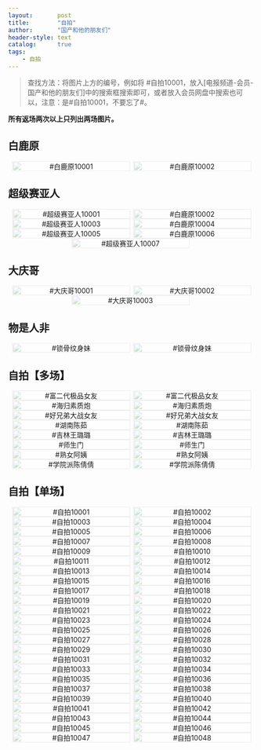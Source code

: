 ```yaml
---
layout:       post
title:        "自拍"
author:       "国产和他的朋友们"
header-style: text
catalog:      true
tags:
    - 自拍
---
```


> 查找方法：将图片上方的编号，例如将 #自拍10001，放入[电报频道-会员-国产和他的朋友们]中的搜索框搜索即可，或者放入会员网盘中搜索也可以，注意：是#自拍10001，不要忘了#。

**所有返场两次以上只列出两场图片。**

## 白鹿原

<div style="display: flex; justify-content: center;">
    <div style="position: relative; width: 48%; margin-right: 1%;">
        <img src="https://tanhuawanrenmigroup.top/zipai/bailuyuan10001.jpg" style="width: 100%;"/>
        <div style="position: absolute; top: 0; left: 0; width: 100%; text-align: center; background-color: rgba(255, 255, 255, 0.7); font-size: 14px;">
            #白鹿原10001
        </div>
    </div>
    <div style="position: relative; width: 48%;">
        <img src="https://tanhuawanrenmigroup.top/zipai/bailuyuan10002.jpg" style="width: 100%;"/>
        <div style="position: absolute; top: 0; left: 0; width: 100%; text-align: center; background-color: rgba(255, 255, 255, 0.7); font-size: 14px;">
            #白鹿原10002
        </div>
    </div>
</div>

## 超级赛亚人

<div style="display: flex; justify-content: center;">
    <div style="position: relative; width: 48%; margin-right: 1%;">
        <img src="https://tanhuawanrenmigroup.top/zipai/chaojisaiyaren10001.jpg" style="width: 100%;"/>
        <div style="position: absolute; top: 0; left: 0; width: 100%; text-align: center; background-color: rgba(255, 255, 255, 0.7); font-size: 14px;">
            #超级赛亚人10001
        </div>
    </div>
    <div style="position: relative; width: 48%;">
        <img src="https://tanhuawanrenmigroup.top/zipai/chaojisaiyaren10002.jpg" style="width: 100%;"/>
        <div style="position: absolute; top: 0; left: 0; width: 100%; text-align: center; background-color: rgba(255, 255, 255, 0.7); font-size: 14px;">
            #白鹿原10002
        </div>
    </div>
</div>

<div style="display: flex; justify-content: center;">
    <div style="position: relative; width: 48%; margin-right: 1%;">
        <img src="https://tanhuawanrenmigroup.top/zipai/chaojisaiyaren10003.jpg" style="width: 100%;"/>
        <div style="position: absolute; top: 0; left: 0; width: 100%; text-align: center; background-color: rgba(255, 255, 255, 0.7); font-size: 14px;">
            #超级赛亚人10003
        </div>
    </div>
    <div style="position: relative; width: 48%;">
        <img src="https://tanhuawanrenmigroup.top/zipai/chaojisaiyaren10004.jpg" style="width: 100%;"/>
        <div style="position: absolute; top: 0; left: 0; width: 100%; text-align: center; background-color: rgba(255, 255, 255, 0.7); font-size: 14px;">
            #白鹿原10004
        </div>
    </div>
</div>

<div style="display: flex; justify-content: center;">
    <div style="position: relative; width: 48%; margin-right: 1%;">
        <img src="https://tanhuawanrenmigroup.top/zipai/chaojisaiyaren10005.jpg" style="width: 100%;"/>
        <div style="position: absolute; top: 0; left: 0; width: 100%; text-align: center; background-color: rgba(255, 255, 255, 0.7); font-size: 14px;">
            #超级赛亚人10005
        </div>
    </div>
    <div style="position: relative; width: 48%;">
        <img src="https://tanhuawanrenmigroup.top/zipai/chaojisaiyaren10006.jpg" style="width: 100%;"/>
        <div style="position: absolute; top: 0; left: 0; width: 100%; text-align: center; background-color: rgba(255, 255, 255, 0.7); font-size: 14px;">
            #白鹿原10006
        </div>
    </div>
</div>

<div style="display: flex; justify-content: center;">
    <div style="position: relative; width: 48%; margin-right: 1%;">
        <img src="https://tanhuawanrenmigroup.top/zipai/chaojisaiyaren10007.jpg" style="width: 100%;"/>
        <div style="position: absolute; top: 0; left: 0; width: 100%; text-align: center; background-color: rgba(255, 255, 255, 0.7); font-size: 14px;">
            #超级赛亚人10007
        </div>
    </div>

</div>

## 大庆哥

<div style="display: flex; justify-content: center;">
	<div style="position: relative; width: 48%; margin-right: 1%;">
        <img src="https://tanhuawanrenmigroup.top/zipai/daqingge10001.jpg" style="width: 100%;"/>
        <div style="position: absolute; top: 0; left: 0; width: 100%; text-align: center; background-color: rgba(255, 255, 255, 0.7); font-size: 14px;">
            #大庆哥10001
        </div>
    </div>
    <div style="position: relative; width: 48%;">
        <img src="https://tanhuawanrenmigroup.top/zipai/daqingge10002.jpg" style="width: 100%;"/>
        <div style="position: absolute; top: 0; left: 0; width: 100%; text-align: center; background-color: rgba(255, 255, 255, 0.7); font-size: 14px;">
            #大庆哥10002
        </div>
    </div>
</div>

<div style="display: flex; justify-content: center;">
	<div style="position: relative; width: 48%; margin-right: 1%;">
        <img src="https://tanhuawanrenmigroup.top/zipai/daqingge10003.jpg" style="width: 100%;"/>
        <div style="position: absolute; top: 0; left: 0; width: 100%; text-align: center; background-color: rgba(255, 255, 255, 0.7); font-size: 14px;">
            #大庆哥10003
        </div>
    </div>

</div>

## 物是人非

<div style="display: flex; justify-content: center;">
	<div style="position: relative; width: 48%; margin-right: 1%;">
        <img src="https://tanhuawanrenmigroup.top/zipai/wushirenfei20001.jpg" style="width: 100%;"/>
        <div style="position: absolute; top: 0; left: 0; width: 100%; text-align: center; background-color: rgba(255, 255, 255, 0.7); font-size: 14px;">
            #锁骨纹身妹
        </div>
    </div>
    <div style="position: relative; width: 48%;">
        <img src="https://tanhuawanrenmigroup.top/zipai/wushirenfei20002.jpg" style="width: 100%;"/>
        <div style="position: absolute; top: 0; left: 0; width: 100%; text-align: center; background-color: rgba(255, 255, 255, 0.7); font-size: 14px;">
            #锁骨纹身妹
        </div>
    </div>
</div>

## 自拍【多场】

<div style="display: flex; justify-content: center;">
	<div style="position: relative; width: 48%; margin-right: 1%;">
        <img src="https://tanhuawanrenmigroup.top/zipai/zipai20001.jpg" style="width: 100%;"/>
        <div style="position: absolute; top: 0; left: 0; width: 100%; text-align: center; background-color: rgba(255, 255, 255, 0.7); font-size: 14px;">
            #富二代极品女友
        </div>
    </div>
    <div style="position: relative; width: 48%;">
        <img src="https://tanhuawanrenmigroup.top/zipai/zipai20002.jpg" style="width: 100%;"/>
        <div style="position: absolute; top: 0; left: 0; width: 100%; text-align: center; background-color: rgba(255, 255, 255, 0.7); font-size: 14px;">
            #富二代极品女友
        </div>
    </div>
</div>

<div style="display: flex; justify-content: center;">
	<div style="position: relative; width: 48%; margin-right: 1%;">
        <img src="https://tanhuawanrenmigroup.top/zipai/zipai20003.jpg" style="width: 100%;"/>
        <div style="position: absolute; top: 0; left: 0; width: 100%; text-align: center; background-color: rgba(255, 255, 255, 0.7); font-size: 14px;">
            #海归素质炮
        </div>
    </div>
    <div style="position: relative; width: 48%;">
        <img src="https://tanhuawanrenmigroup.top/zipai/zipai20004.jpg" style="width: 100%;"/>
        <div style="position: absolute; top: 0; left: 0; width: 100%; text-align: center; background-color: rgba(255, 255, 255, 0.7); font-size: 14px;">
            #海归素质炮
        </div>
    </div>
</div>

<div style="display: flex; justify-content: center;">
	<div style="position: relative; width: 48%; margin-right: 1%;">
        <img src="https://tanhuawanrenmigroup.top/zipai/zipai20005.jpg" style="width: 100%;"/>
        <div style="position: absolute; top: 0; left: 0; width: 100%; text-align: center; background-color: rgba(255, 255, 255, 0.7); font-size: 14px;">
            #好兄弟大战女友
        </div>
    </div>
    <div style="position: relative; width: 48%;">
        <img src="https://tanhuawanrenmigroup.top/zipai/zipai20006.jpg" style="width: 100%;"/>
        <div style="position: absolute; top: 0; left: 0; width: 100%; text-align: center; background-color: rgba(255, 255, 255, 0.7); font-size: 14px;">
            #好兄弟大战女友
        </div>
    </div>
</div>

<div style="display: flex; justify-content: center;">
	<div style="position: relative; width: 48%; margin-right: 1%;">
        <img src="https://tanhuawanrenmigroup.top/zipai/zipai20007.jpg" style="width: 100%;"/>
        <div style="position: absolute; top: 0; left: 0; width: 100%; text-align: center; background-color: rgba(255, 255, 255, 0.7); font-size: 14px;">
            #湖南陈茹
        </div>
    </div>
    <div style="position: relative; width: 48%;">
        <img src="https://tanhuawanrenmigroup.top/zipai/zipai20008.jpg" style="width: 100%;"/>
        <div style="position: absolute; top: 0; left: 0; width: 100%; text-align: center; background-color: rgba(255, 255, 255, 0.7); font-size: 14px;">
            #湖南陈茹
        </div>
    </div>
</div>

<div style="display: flex; justify-content: center;">
	<div style="position: relative; width: 48%; margin-right: 1%;">
        <img src="https://tanhuawanrenmigroup.top/zipai/zipai20009.jpg" style="width: 100%;"/>
        <div style="position: absolute; top: 0; left: 0; width: 100%; text-align: center; background-color: rgba(255, 255, 255, 0.7); font-size: 14px;">
            #吉林王璐璐
        </div>
    </div>
    <div style="position: relative; width: 48%;">
        <img src="https://tanhuawanrenmigroup.top/zipai/zipai20010.jpg" style="width: 100%;"/>
        <div style="position: absolute; top: 0; left: 0; width: 100%; text-align: center; background-color: rgba(255, 255, 255, 0.7); font-size: 14px;">
            #吉林王璐璐
        </div>
    </div>
</div>

<div style="display: flex; justify-content: center;">
	<div style="position: relative; width: 48%; margin-right: 1%;">
        <img src="https://tanhuawanrenmigroup.top/zipai/zipai20011.jpg" style="width: 100%;"/>
        <div style="position: absolute; top: 0; left: 0; width: 100%; text-align: center; background-color: rgba(255, 255, 255, 0.7); font-size: 14px;">
            #师生门
        </div>
    </div>
    <div style="position: relative; width: 48%;">
        <img src="https://tanhuawanrenmigroup.top/zipai/zipai20012.jpg" style="width: 100%;"/>
        <div style="position: absolute; top: 0; left: 0; width: 100%; text-align: center; background-color: rgba(255, 255, 255, 0.7); font-size: 14px;">
            #师生门
        </div>
    </div>
</div>

<div style="display: flex; justify-content: center;">
	<div style="position: relative; width: 48%; margin-right: 1%;">
        <img src="https://tanhuawanrenmigroup.top/zipai/zipai20013.jpg" style="width: 100%;"/>
        <div style="position: absolute; top: 0; left: 0; width: 100%; text-align: center; background-color: rgba(255, 255, 255, 0.7); font-size: 14px;">
            #熟女阿姨
        </div>
    </div>
    <div style="position: relative; width: 48%;">
        <img src="https://tanhuawanrenmigroup.top/zipai/zipai20014.jpg" style="width: 100%;"/>
        <div style="position: absolute; top: 0; left: 0; width: 100%; text-align: center; background-color: rgba(255, 255, 255, 0.7); font-size: 14px;">
            #熟女阿姨
        </div>
    </div>
</div>

<div style="display: flex; justify-content: center;">
	<div style="position: relative; width: 48%; margin-right: 1%;">
        <img src="https://tanhuawanrenmigroup.top/zipai/zipai20015.jpg" style="width: 100%;"/>
        <div style="position: absolute; top: 0; left: 0; width: 100%; text-align: center; background-color: rgba(255, 255, 255, 0.7); font-size: 14px;">
            #学院派陈倩倩
        </div>
    </div>
    <div style="position: relative; width: 48%;">
        <img src="https://tanhuawanrenmigroup.top/zipai/zipai20016.jpg" style="width: 100%;"/>
        <div style="position: absolute; top: 0; left: 0; width: 100%; text-align: center; background-color: rgba(255, 255, 255, 0.7); font-size: 14px;">
            #学院派陈倩倩
        </div>
    </div>
</div>

## 自拍【单场】

<div style="display: flex; justify-content: center;">
	<div style="position: relative; width: 48%; margin-right: 1%;">
        <img src="https://tanhuawanrenmigroup.top/zipai/zipai10001.jpg" style="width: 100%;"/>
        <div style="position: absolute; top: 0; left: 0; width: 100%; text-align: center; background-color: rgba(255, 255, 255, 0.7); font-size: 14px;">
            #自拍10001
        </div>
    </div>
    <div style="position: relative; width: 48%;">
        <img src="https://tanhuawanrenmigroup.top/zipai/zipai10002.jpg" style="width: 100%;"/>
        <div style="position: absolute; top: 0; left: 0; width: 100%; text-align: center; background-color: rgba(255, 255, 255, 0.7); font-size: 14px;">
            #自拍10002
        </div>
    </div>
</div>

<div style="display: flex; justify-content: center;">
	<div style="position: relative; width: 48%; margin-right: 1%;">
        <img src="https://tanhuawanrenmigroup.top/zipai/zipai10003.jpg" style="width: 100%;"/>
        <div style="position: absolute; top: 0; left: 0; width: 100%; text-align: center; background-color: rgba(255, 255, 255, 0.7); font-size: 14px;">
            #自拍10003
        </div>
    </div>
    <div style="position: relative; width: 48%;">
        <img src="https://tanhuawanrenmigroup.top/zipai/zipai10004.jpg" style="width: 100%;"/>
        <div style="position: absolute; top: 0; left: 0; width: 100%; text-align: center; background-color: rgba(255, 255, 255, 0.7); font-size: 14px;">
            #自拍10004
        </div>
    </div>
</div>

<div style="display: flex; justify-content: center;">
	<div style="position: relative; width: 48%; margin-right: 1%;">
        <img src="https://tanhuawanrenmigroup.top/zipai/zipai10005.jpg" style="width: 100%;"/>
        <div style="position: absolute; top: 0; left: 0; width: 100%; text-align: center; background-color: rgba(255, 255, 255, 0.7); font-size: 14px;">
            #自拍10005
        </div>
    </div>
    <div style="position: relative; width: 48%;">
        <img src="https://tanhuawanrenmigroup.top/zipai/zipai10006.jpg" style="width: 100%;"/>
        <div style="position: absolute; top: 0; left: 0; width: 100%; text-align: center; background-color: rgba(255, 255, 255, 0.7); font-size: 14px;">
            #自拍10006
        </div>
    </div>
</div>

<div style="display: flex; justify-content: center;">
	<div style="position: relative; width: 48%; margin-right: 1%;">
        <img src="https://tanhuawanrenmigroup.top/zipai/zipai10007.jpg" style="width: 100%;"/>
        <div style="position: absolute; top: 0; left: 0; width: 100%; text-align: center; background-color: rgba(255, 255, 255, 0.7); font-size: 14px;">
            #自拍10007
        </div>
    </div>
    <div style="position: relative; width: 48%;">
        <img src="https://tanhuawanrenmigroup.top/zipai/zipai10008.jpg" style="width: 100%;"/>
        <div style="position: absolute; top: 0; left: 0; width: 100%; text-align: center; background-color: rgba(255, 255, 255, 0.7); font-size: 14px;">
            #自拍10008
        </div>
    </div>
</div>

<div style="display: flex; justify-content: center;">
	<div style="position: relative; width: 48%; margin-right: 1%;">
        <img src="https://tanhuawanrenmigroup.top/zipai/zipai10009.jpg" style="width: 100%;"/>
        <div style="position: absolute; top: 0; left: 0; width: 100%; text-align: center; background-color: rgba(255, 255, 255, 0.7); font-size: 14px;">
            #自拍10009
        </div>
    </div>
    <div style="position: relative; width: 48%;">
        <img src="https://tanhuawanrenmigroup.top/zipai/zipai10010.jpg" style="width: 100%;"/>
        <div style="position: absolute; top: 0; left: 0; width: 100%; text-align: center; background-color: rgba(255, 255, 255, 0.7); font-size: 14px;">
            #自拍10010
        </div>
    </div>
</div>

<div style="display: flex; justify-content: center;">
	<div style="position: relative; width: 48%; margin-right: 1%;">
        <img src="https://tanhuawanrenmigroup.top/zipai/zipai10011.jpg" style="width: 100%;"/>
        <div style="position: absolute; top: 0; left: 0; width: 100%; text-align: center; background-color: rgba(255, 255, 255, 0.7); font-size: 14px;">
            #自拍10011
        </div>
    </div>
    <div style="position: relative; width: 48%;">
        <img src="https://tanhuawanrenmigroup.top/zipai/zipai10012.jpg" style="width: 100%;"/>
        <div style="position: absolute; top: 0; left: 0; width: 100%; text-align: center; background-color: rgba(255, 255, 255, 0.7); font-size: 14px;">
            #自拍10012
        </div>
    </div>
</div>

<div style="display: flex; justify-content: center;">
	<div style="position: relative; width: 48%; margin-right: 1%;">
        <img src="https://tanhuawanrenmigroup.top/zipai/zipai10013.jpg" style="width: 100%;"/>
        <div style="position: absolute; top: 0; left: 0; width: 100%; text-align: center; background-color: rgba(255, 255, 255, 0.7); font-size: 14px;">
            #自拍10013
        </div>
    </div>
    <div style="position: relative; width: 48%;">
        <img src="https://tanhuawanrenmigroup.top/zipai/zipai10014.jpg" style="width: 100%;"/>
        <div style="position: absolute; top: 0; left: 0; width: 100%; text-align: center; background-color: rgba(255, 255, 255, 0.7); font-size: 14px;">
            #自拍10014
        </div>
    </div>
</div>

<div style="display: flex; justify-content: center;">
	<div style="position: relative; width: 48%; margin-right: 1%;">
        <img src="https://tanhuawanrenmigroup.top/zipai/zipai10015.jpg" style="width: 100%;"/>
        <div style="position: absolute; top: 0; left: 0; width: 100%; text-align: center; background-color: rgba(255, 255, 255, 0.7); font-size: 14px;">
            #自拍10015
        </div>
    </div>
    <div style="position: relative; width: 48%;">
        <img src="https://tanhuawanrenmigroup.top/zipai/zipai10016.jpg" style="width: 100%;"/>
        <div style="position: absolute; top: 0; left: 0; width: 100%; text-align: center; background-color: rgba(255, 255, 255, 0.7); font-size: 14px;">
            #自拍10016
        </div>
    </div>
</div>

<div style="display: flex; justify-content: center;">
	<div style="position: relative; width: 48%; margin-right: 1%;">
        <img src="https://tanhuawanrenmigroup.top/zipai/zipai10017.jpg" style="width: 100%;"/>
        <div style="position: absolute; top: 0; left: 0; width: 100%; text-align: center; background-color: rgba(255, 255, 255, 0.7); font-size: 14px;">
            #自拍10017
        </div>
    </div>
    <div style="position: relative; width: 48%;">
        <img src="https://tanhuawanrenmigroup.top/zipai/zipai10018.jpg" style="width: 100%;"/>
        <div style="position: absolute; top: 0; left: 0; width: 100%; text-align: center; background-color: rgba(255, 255, 255, 0.7); font-size: 14px;">
            #自拍10018
        </div>
    </div>
</div>

<div style="display: flex; justify-content: center;">
	<div style="position: relative; width: 48%; margin-right: 1%;">
        <img src="https://tanhuawanrenmigroup.top/zipai/zipai10019.jpg" style="width: 100%;"/>
        <div style="position: absolute; top: 0; left: 0; width: 100%; text-align: center; background-color: rgba(255, 255, 255, 0.7); font-size: 14px;">
            #自拍10019
        </div>
    </div>
    <div style="position: relative; width: 48%;">
        <img src="https://tanhuawanrenmigroup.top/zipai/zipai10020.jpg" style="width: 100%;"/>
        <div style="position: absolute; top: 0; left: 0; width: 100%; text-align: center; background-color: rgba(255, 255, 255, 0.7); font-size: 14px;">
            #自拍10020
        </div>
    </div>
</div>

<div style="display: flex; justify-content: center;">
	<div style="position: relative; width: 48%; margin-right: 1%;">
        <img src="https://tanhuawanrenmigroup.top/zipai/zipai10021.jpg" style="width: 100%;"/>
        <div style="position: absolute; top: 0; left: 0; width: 100%; text-align: center; background-color: rgba(255, 255, 255, 0.7); font-size: 14px;">
            #自拍10021
        </div>
    </div>
    <div style="position: relative; width: 48%;">
        <img src="https://tanhuawanrenmigroup.top/zipai/zipai10022.jpg" style="width: 100%;"/>
        <div style="position: absolute; top: 0; left: 0; width: 100%; text-align: center; background-color: rgba(255, 255, 255, 0.7); font-size: 14px;">
            #自拍10022
        </div>
    </div>
</div>

<div style="display: flex; justify-content: center;">
	<div style="position: relative; width: 48%; margin-right: 1%;">
        <img src="https://tanhuawanrenmigroup.top/zipai/zipai10023.jpg" style="width: 100%;"/>
        <div style="position: absolute; top: 0; left: 0; width: 100%; text-align: center; background-color: rgba(255, 255, 255, 0.7); font-size: 14px;">
            #自拍10023
        </div>
    </div>
    <div style="position: relative; width: 48%;">
        <img src="https://tanhuawanrenmigroup.top/zipai/zipai10024.jpg" style="width: 100%;"/>
        <div style="position: absolute; top: 0; left: 0; width: 100%; text-align: center; background-color: rgba(255, 255, 255, 0.7); font-size: 14px;">
            #自拍10024
        </div>
    </div>
</div>

<div style="display: flex; justify-content: center;">
	<div style="position: relative; width: 48%; margin-right: 1%;">
        <img src="https://tanhuawanrenmigroup.top/zipai/zipai10025.jpg" style="width: 100%;"/>
        <div style="position: absolute; top: 0; left: 0; width: 100%; text-align: center; background-color: rgba(255, 255, 255, 0.7); font-size: 14px;">
            #自拍10025
        </div>
    </div>
    <div style="position: relative; width: 48%;">
        <img src="https://tanhuawanrenmigroup.top/zipai/zipai10026.jpg" style="width: 100%;"/>
        <div style="position: absolute; top: 0; left: 0; width: 100%; text-align: center; background-color: rgba(255, 255, 255, 0.7); font-size: 14px;">
            #自拍10026
        </div>
    </div>
</div>

<div style="display: flex; justify-content: center;">
	<div style="position: relative; width: 48%; margin-right: 1%;">
        <img src="https://tanhuawanrenmigroup.top/zipai/zipai10027.jpg" style="width: 100%;"/>
        <div style="position: absolute; top: 0; left: 0; width: 100%; text-align: center; background-color: rgba(255, 255, 255, 0.7); font-size: 14px;">
            #自拍10027
        </div>
    </div>
    <div style="position: relative; width: 48%;">
        <img src="https://tanhuawanrenmigroup.top/zipai/zipai10028.jpg" style="width: 100%;"/>
        <div style="position: absolute; top: 0; left: 0; width: 100%; text-align: center; background-color: rgba(255, 255, 255, 0.7); font-size: 14px;">
            #自拍10028
        </div>
    </div>
</div>

<div style="display: flex; justify-content: center;">
	<div style="position: relative; width: 48%; margin-right: 1%;">
        <img src="https://tanhuawanrenmigroup.top/zipai/zipai10029.jpg" style="width: 100%;"/>
        <div style="position: absolute; top: 0; left: 0; width: 100%; text-align: center; background-color: rgba(255, 255, 255, 0.7); font-size: 14px;">
            #自拍10029
        </div>
    </div>
    <div style="position: relative; width: 48%;">
        <img src="https://tanhuawanrenmigroup.top/zipai/zipai10030.jpg" style="width: 100%;"/>
        <div style="position: absolute; top: 0; left: 0; width: 100%; text-align: center; background-color: rgba(255, 255, 255, 0.7); font-size: 14px;">
            #自拍10030
        </div>
    </div>
</div>

<div style="display: flex; justify-content: center;">
	<div style="position: relative; width: 48%; margin-right: 1%;">
        <img src="https://tanhuawanrenmigroup.top/zipai/zipai10031.jpg" style="width: 100%;"/>
        <div style="position: absolute; top: 0; left: 0; width: 100%; text-align: center; background-color: rgba(255, 255, 255, 0.7); font-size: 14px;">
            #自拍10031
        </div>
    </div>
    <div style="position: relative; width: 48%;">
        <img src="https://tanhuawanrenmigroup.top/zipai/zipai10032.jpg" style="width: 100%;"/>
        <div style="position: absolute; top: 0; left: 0; width: 100%; text-align: center; background-color: rgba(255, 255, 255, 0.7); font-size: 14px;">
            #自拍10032
        </div>
    </div>
</div>

<div style="display: flex; justify-content: center;">
	<div style="position: relative; width: 48%; margin-right: 1%;">
        <img src="https://tanhuawanrenmigroup.top/zipai/zipai10033.jpg" style="width: 100%;"/>
        <div style="position: absolute; top: 0; left: 0; width: 100%; text-align: center; background-color: rgba(255, 255, 255, 0.7); font-size: 14px;">
            #自拍10033
        </div>
    </div>
    <div style="position: relative; width: 48%;">
        <img src="https://tanhuawanrenmigroup.top/zipai/zipai10034.jpg" style="width: 100%;"/>
        <div style="position: absolute; top: 0; left: 0; width: 100%; text-align: center; background-color: rgba(255, 255, 255, 0.7); font-size: 14px;">
            #自拍10034
        </div>
    </div>
</div>

<div style="display: flex; justify-content: center;">
	<div style="position: relative; width: 48%; margin-right: 1%;">
        <img src="https://tanhuawanrenmigroup.top/zipai/zipai10035.jpg" style="width: 100%;"/>
        <div style="position: absolute; top: 0; left: 0; width: 100%; text-align: center; background-color: rgba(255, 255, 255, 0.7); font-size: 14px;">
            #自拍10035
        </div>
    </div>
    <div style="position: relative; width: 48%;">
        <img src="https://tanhuawanrenmigroup.top/zipai/zipai10036.jpg" style="width: 100%;"/>
        <div style="position: absolute; top: 0; left: 0; width: 100%; text-align: center; background-color: rgba(255, 255, 255, 0.7); font-size: 14px;">
            #自拍10036
        </div>
    </div>
</div>

<div style="display: flex; justify-content: center;">
	<div style="position: relative; width: 48%; margin-right: 1%;">
        <img src="https://tanhuawanrenmigroup.top/zipai/zipai10037.jpg" style="width: 100%;"/>
        <div style="position: absolute; top: 0; left: 0; width: 100%; text-align: center; background-color: rgba(255, 255, 255, 0.7); font-size: 14px;">
            #自拍10037
        </div>
    </div>
    <div style="position: relative; width: 48%;">
        <img src="https://tanhuawanrenmigroup.top/zipai/zipai10038.jpg" style="width: 100%;"/>
        <div style="position: absolute; top: 0; left: 0; width: 100%; text-align: center; background-color: rgba(255, 255, 255, 0.7); font-size: 14px;">
            #自拍10038
        </div>
    </div>
</div>

<div style="display: flex; justify-content: center;">
	<div style="position: relative; width: 48%; margin-right: 1%;">
        <img src="https://tanhuawanrenmigroup.top/zipai/zipai10039.jpg" style="width: 100%;"/>
        <div style="position: absolute; top: 0; left: 0; width: 100%; text-align: center; background-color: rgba(255, 255, 255, 0.7); font-size: 14px;">
            #自拍10039
        </div>
    </div>
    <div style="position: relative; width: 48%;">
        <img src="https://tanhuawanrenmigroup.top/zipai/zipai10040.jpg" style="width: 100%;"/>
        <div style="position: absolute; top: 0; left: 0; width: 100%; text-align: center; background-color: rgba(255, 255, 255, 0.7); font-size: 14px;">
            #自拍10040
        </div>
    </div>
</div>

<div style="display: flex; justify-content: center;">
	<div style="position: relative; width: 48%; margin-right: 1%;">
        <img src="https://tanhuawanrenmigroup.top/zipai/zipai10041.jpg" style="width: 100%;"/>
        <div style="position: absolute; top: 0; left: 0; width: 100%; text-align: center; background-color: rgba(255, 255, 255, 0.7); font-size: 14px;">
            #自拍10041
        </div>
    </div>
    <div style="position: relative; width: 48%;">
        <img src="https://tanhuawanrenmigroup.top/zipai/zipai10042.jpg" style="width: 100%;"/>
        <div style="position: absolute; top: 0; left: 0; width: 100%; text-align: center; background-color: rgba(255, 255, 255, 0.7); font-size: 14px;">
            #自拍10042
        </div>
    </div>
</div>

<div style="display: flex; justify-content: center;">
	<div style="position: relative; width: 48%; margin-right: 1%;">
        <img src="https://tanhuawanrenmigroup.top/zipai/zipai10043.jpg" style="width: 100%;"/>
        <div style="position: absolute; top: 0; left: 0; width: 100%; text-align: center; background-color: rgba(255, 255, 255, 0.7); font-size: 14px;">
            #自拍10043
        </div>
    </div>
    <div style="position: relative; width: 48%;">
        <img src="https://tanhuawanrenmigroup.top/zipai/zipai10044.jpg" style="width: 100%;"/>
        <div style="position: absolute; top: 0; left: 0; width: 100%; text-align: center; background-color: rgba(255, 255, 255, 0.7); font-size: 14px;">
            #自拍10044
        </div>
    </div>
</div>

<div style="display: flex; justify-content: center;">
	<div style="position: relative; width: 48%; margin-right: 1%;">
        <img src="https://tanhuawanrenmigroup.top/zipai/zipai10045.jpg" style="width: 100%;"/>
        <div style="position: absolute; top: 0; left: 0; width: 100%; text-align: center; background-color: rgba(255, 255, 255, 0.7); font-size: 14px;">
            #自拍10045
        </div>
    </div>
    <div style="position: relative; width: 48%;">
        <img src="https://tanhuawanrenmigroup.top/zipai/zipai10046.jpg" style="width: 100%;"/>
        <div style="position: absolute; top: 0; left: 0; width: 100%; text-align: center; background-color: rgba(255, 255, 255, 0.7); font-size: 14px;">
            #自拍10046
        </div>
    </div>
</div>

<div style="display: flex; justify-content: center;">
	<div style="position: relative; width: 48%; margin-right: 1%;">
        <img src="https://tanhuawanrenmigroup.top/zipai/zipai10047.jpg" style="width: 100%;"/>
        <div style="position: absolute; top: 0; left: 0; width: 100%; text-align: center; background-color: rgba(255, 255, 255, 0.7); font-size: 14px;">
            #自拍10047
        </div>
    </div>
    <div style="position: relative; width: 48%;">
        <img src="https://tanhuawanrenmigroup.top/zipai/zipai10048.jpg" style="width: 100%;"/>
        <div style="position: absolute; top: 0; left: 0; width: 100%; text-align: center; background-color: rgba(255, 255, 255, 0.7); font-size: 14px;">
            #自拍10048
        </div>
    </div>
</div>